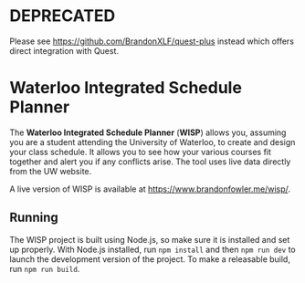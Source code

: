 # DEPRECATED #

Please see https://github.com/BrandonXLF/quest-plus instead which offers direct integration with Quest.

# Waterloo Integrated Schedule Planner

The **Waterloo Integrated Schedule Planner** (**WISP**) allows you, assuming you are a student attending the University of Waterloo, to create and design your class schedule. It allows you to see how your various courses fit together and alert you if any conflicts arise. The tool uses live data directly from the UW website.

A live version of WISP is available at <https://www.brandonfowler.me/wisp/>.

## Running

The WISP project is built using Node.js, so make sure it is installed and set up properly. With Node.js installed, run `npm install` and then `npm run dev` to launch the development version of the project. To make a releasable build, run `npm run build`.

